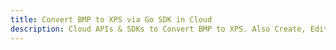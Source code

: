 ---title: Convert BMP to XPS via Go SDK in Clouddescription: Cloud APIs & SDKs to Convert BMP to XPS. Also Create, Edit & Render Microsoft Word & OpenOffice documents in the Cloud.---